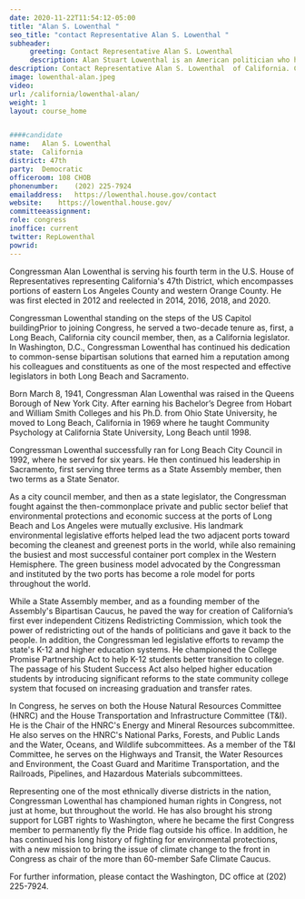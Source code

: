 ```yaml
---
date: 2020-11-22T11:54:12-05:00
title: "Alan S. Lowenthal "
seo_title: "contact Representative Alan S. Lowenthal "
subheader:
     greeting: Contact Representative Alan S. Lowenthal  
     description: Alan Stuart Lowenthal is an American politician who has been the United States Representative for California's 47th congressional district since 2013.
description: Contact Representative Alan S. Lowenthal  of California. Contact information for Alan S. Lowenthal  includes email address, phone number, and mailing address.
image: lowenthal-alan.jpeg
video: 
url: /california/lowenthal-alan/
weight: 1
layout: course_home


####candidate
name:	Alan S. Lowenthal 
state:	California
district: 47th
party:	Democratic
officeroom:	108 CHOB
phonenumber:	(202) 225-7924
emailaddress:	https://lowenthal.house.gov/contact
website:	https://lowenthal.house.gov/
committeeassignment: 
role: congress
inoffice: current
twitter: RepLowenthal
powrid: 
---
```


Congressman Alan Lowenthal is serving his fourth term in the U.S. House of Representatives representing California's 47th District, which encompasses portions of eastern Los Angeles County and western Orange County. He was first elected in 2012 and reelected in 2014, 2016, 2018, and 2020.

Congressman Lowenthal standing on the steps of the US Capitol buildingPrior to joining Congress, he served a two-decade tenure as, first, a Long Beach, California city council member, then, as a California legislator. In Washington, D.C., Congressman Lowenthal has continued his dedication to common-sense bipartisan solutions that earned him a reputation among his colleagues and constituents as one of the most respected and effective legislators in both Long Beach and Sacramento.

Born March 8, 1941, Congressman Alan Lowenthal was raised in the Queens Borough of New York City. After earning his Bachelor’s Degree from Hobart and William Smith Colleges and his Ph.D. from Ohio State University, he moved to Long Beach, California in 1969 where he taught Community Psychology at California State University, Long Beach until 1998.

Congressman Lowenthal successfully ran for Long Beach City Council in 1992, where he served for six years. He then continued his leadership in Sacramento, first serving three terms as a State Assembly member, then two terms as a State Senator.

As a city council member, and then as a state legislator, the Congressman fought against the then-commonplace private and public sector belief that environmental protections and economic success at the ports of Long Beach and Los Angeles were mutually exclusive. His landmark environmental legislative efforts helped lead the two adjacent ports toward becoming the cleanest and greenest ports in the world, while also remaining the busiest and most successful container port complex in the Western Hemisphere. The green business model advocated by the Congressman and instituted by the two ports has become a role model for ports throughout the world.

While a State Assembly member, and as a founding member of the Assembly's Bipartisan Caucus, he paved the way for creation of California’s first ever independent Citizens Redistricting Commission, which took the power of redistricting out of the hands of politicians and gave it back to the people. In addition, the Congressman led legislative efforts to revamp the state's K-12 and higher education systems. He championed the College Promise Partnership Act to help K-12 students better transition to college. The passage of his Student Success Act also helped higher education students by introducing significant reforms to the state community college system that focused on increasing graduation and transfer rates.

In Congress, he serves on both the House Natural Resources Committee (HNRC) and the House Transportation and Infrastructure Committee (T&I). He is the Chair of the HNRC's Energy and Mineral Resources subcommittee. He also serves on the HNRC's National Parks, Forests, and Public Lands and the Water, Oceans, and Wildlife subcommittees. As a member of the T&I Committee, he serves on the Highways and Transit, the Water Resources and Environment, the Coast Guard and Maritime Transportation, and the Railroads, Pipelines, and Hazardous Materials subcommittees.

Representing one of the most ethnically diverse districts in the nation, Congressman Lowenthal has championed human rights in Congress, not just at home, but throughout the world. He has also brought his strong support for LGBT rights to Washington, where he became the first Congress member to permanently fly the Pride flag outside his office. In addition, he has continued his long history of fighting for environmental protections, with a new mission to bring the issue of climate change to the front in Congress as chair of the more than 60-member Safe Climate Caucus.

For further information, please contact the Washington, DC office at (202) 225-7924.